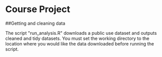 # Course Project
##Getting and cleaning data

The script "run_analysis.R" downloads a public use dataset and outputs cleaned and tidy datasets. You must set the working directory to the location where you would like the data downloaded before running the script.
